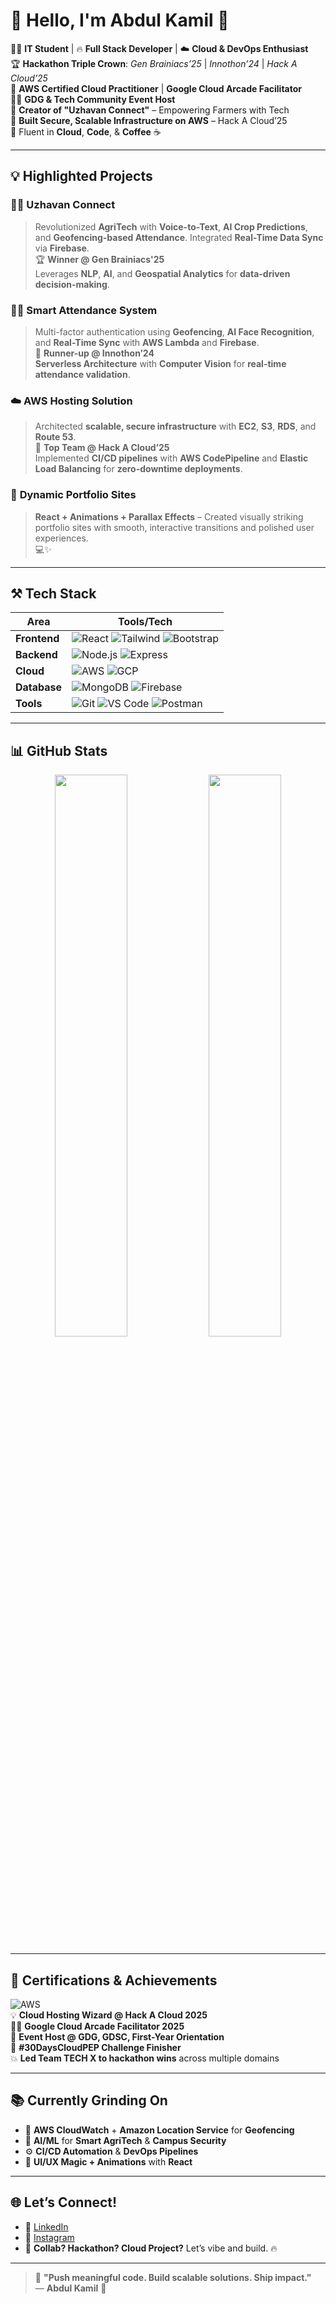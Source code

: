 # 👋 **Hello, I'm Abdul Kamil** 🚀

👨‍💻 **IT Student** | 🔥 **Full Stack Developer** | ☁️ **Cloud & DevOps Enthusiast**  
🏆 **Hackathon Triple Crown**: *Gen Brainiacs’25* | *Innothon’24* | *Hack A Cloud’25*  
🎯 **AWS Certified Cloud Practitioner** | **Google Cloud Arcade Facilitator**  
🧑‍💼 **GDG & Tech Community Event Host**  
📱 **Creator of "Uzhavan Connect"** – Empowering Farmers with Tech  
🔐 **Built Secure, Scalable Infrastructure on AWS** – Hack A Cloud’25  
💬 Fluent in **Cloud**, **Code**, & **Coffee** ☕

---

## 💡 **Highlighted Projects**  

### 🧑‍🌾 **Uzhavan Connect**  
> Revolutionized **AgriTech** with **Voice-to-Text**, **AI Crop Predictions**, and **Geofencing-based Attendance**. Integrated **Real-Time Data Sync** via **Firebase**.  
> 🏆 **Winner @ Gen Brainiacs'25**  
> Leverages **NLP**, **AI**, and **Geospatial Analytics** for **data-driven decision-making**.

### 🧑‍🏫 **Smart Attendance System**  
> Multi-factor authentication using **Geofencing**, **AI Face Recognition**, and **Real-Time Sync** with **AWS Lambda** and **Firebase**.  
> 🥈 **Runner-up @ Innothon’24**  
> **Serverless Architecture** with **Computer Vision** for **real-time attendance validation**.

### ☁️ **AWS Hosting Solution**  
> Architected **scalable, secure infrastructure** with **EC2**, **S3**, **RDS**, and **Route 53**.  
> 🏅 **Top Team @ Hack A Cloud’25**  
> Implemented **CI/CD pipelines** with **AWS CodePipeline** and **Elastic Load Balancing** for **zero-downtime deployments**.

### 🎨 **Dynamic Portfolio Sites**  
> **React + Animations + Parallax Effects** – Created visually striking portfolio sites with smooth, interactive transitions and polished user experiences.  
> 💻✨

---

## ⚒️ **Tech Stack**  

| **Area**         | **Tools/Tech**                                                                                           |
|------------------|----------------------------------------------------------------------------------------------------------|
| **Frontend**     | ![React](https://img.shields.io/badge/React-61DAFB?style=flat-square&logo=react&logoColor=black) ![Tailwind](https://img.shields.io/badge/TailwindCSS-06B6D4?style=flat-square&logo=tailwindcss&logoColor=white) ![Bootstrap](https://img.shields.io/badge/Bootstrap-563D7C?style=flat-square&logo=bootstrap&logoColor=white) |
| **Backend**      | ![Node.js](https://img.shields.io/badge/Node.js-339933?style=flat-square&logo=node.js&logoColor=white) ![Express](https://img.shields.io/badge/Express.js-000000?style=flat-square&logo=express&logoColor=white)                               |
| **Cloud**        | ![AWS](https://img.shields.io/badge/AWS-232F3E?style=flat-square&logo=amazonaws&logoColor=white) ![GCP](https://img.shields.io/badge/GCP-4285F4?style=flat-square&logo=googlecloud&logoColor=white)                                           |
| **Database**     | ![MongoDB](https://img.shields.io/badge/MongoDB-47A248?style=flat-square&logo=mongodb&logoColor=white) ![Firebase](https://img.shields.io/badge/Firebase-FFCA28?style=flat-square&logo=firebase&logoColor=white)                                  |
| **Tools**        | ![Git](https://img.shields.io/badge/Git-F05032?style=flat-square&logo=git&logoColor=white) ![VS Code](https://img.shields.io/badge/VS%20Code-007ACC?style=flat-square&logo=visualstudiocode&logoColor=white) ![Postman](https://img.shields.io/badge/Postman-FF6C37?style=flat-square&logo=postman&logoColor=white) |

---

## 📊 **GitHub Stats**

<p align="center">
  <img src="https://github-readme-stats.vercel.app/api?username=abdulk07&show_icons=true&theme=radical&hide_title=true&count_private=true" width="48%" />
  <img src="https://github-readme-stats.vercel.app/api/top-langs/?username=abdulk07&layout=compact&theme=radical&hide_title=true" width="48%" />
</p>

---

## 🧠 **Certifications & Achievements**  

![AWS](https://img.shields.io/badge/AWS%20Certified-Cloud%20Practitioner-FF9900?style=flat-square&logo=amazonaws&logoColor=white)  
💡 **Cloud Hosting Wizard @ Hack A Cloud 2025**  
🧑‍🏫 **Google Cloud Arcade Facilitator 2025**  
🎤 **Event Host @ GDG, GDSC, First-Year Orientation**  
💪 **#30DaysCloudPEP Challenge Finisher**  
💥 **Led Team TECH X to hackathon wins** across multiple domains

---

## 📚 **Currently Grinding On**  

- 📍 **AWS CloudWatch** + **Amazon Location Service** for **Geofencing**  
- 🤖 **AI/ML** for **Smart AgriTech** & **Campus Security**  
- ⚙️ **CI/CD Automation** & **DevOps Pipelines**  
- 🎨 **UI/UX Magic + Animations** with **React**

---

## 🌐 **Let’s Connect!**  

- 💼 [LinkedIn](https://www.linkedin.com/in/abdul-k-07ba2b319)  
- 📸 [Instagram](https://instagram.com/abdulshhhh)  
- 🧠 **Collab? Hackathon? Cloud Project?** Let’s vibe and build. 🔥  

---

> 🚀 **"Push meaningful code. Build scalable solutions. Ship impact."**  
— **Abdul Kamil** 🌟
